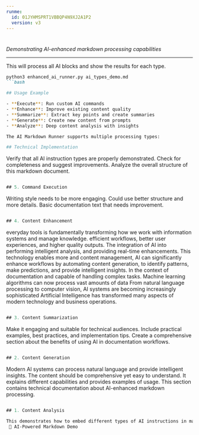 ```yaml
---
runme:
  id: 01JYHMSPRT1VBBQP4N9XJ2A1P2
  version: v3
---
```


#

_Demonstrating AI-enhanced markdown processing capabilities_

---

This will process all AI blocks and show the results for each type.

```md {"id":"01JYHKVBQ8NH4CZAMD9DVXHFJD"}
python3 enhanced_ai_runner.py ai_types_demo.md
```bash

## Usage Example

- **Execute**: Run custom AI commands
- **Enhance**: Improve existing content quality
- **Summarize**: Extract key points and create summaries
- **Generate**: Create new content from prompts  
- **Analyze**: Deep content analysis with insights

The AI Markdown Runner supports multiple processing types:

## Technical Implementation

```

Verify that all AI instruction types are properly demonstrated.
Check for completeness and suggest improvements.
Analyze the overall structure of this markdown document.

```ai {"id":"01JYHKVBQ8NH4CZAMD9H5D0HRN"}

## 5. Command Execution

```

Writing style needs to be more engaging.
Could use better structure and more details.
Basic documentation text that needs improvement.

```ai {"id":"01JYHKVBQ8NH4CZAMD9N1MY7NW"}

## 4. Content Enhancement

```

everyday tools is fundamentally transforming how we work with information systems and manage knowledge.
efficient workflows, better user experiences, and higher quality outputs. The integration of AI into
performing intelligent analysis, and providing real-time enhancements. This technology enables more
and content management, AI can significantly enhance workflows by automating content generation,
to identify patterns, make predictions, and provide intelligent insights. In the context of documentation
and capable of handling complex tasks. Machine learning algorithms can now process vast amounts of data
From natural language processing to computer vision, AI systems are becoming increasingly sophisticated
Artificial Intelligence has transformed many aspects of modern technology and business operations.

```ai {"id":"01JYHKVBQ8NH4CZAMD9NEX44NB"}

## 3. Content Summarization

```

Make it engaging and suitable for technical audiences.
Include practical examples, best practices, and implementation tips.
Create a comprehensive section about the benefits of using AI in documentation workflows.

```ai {"id":"01JYHKVBQ8NH4CZAMD9R67JKSP"}

## 2. Content Generation

```

Modern AI systems can process natural language and provide intelligent insights.
The content should be comprehensive yet easy to understand.
It explains different capabilities and provides examples of usage.
This section contains technical documentation about AI-enhanced markdown processing.

```ai {"id":"01JYHKVBQ8NH4CZAMD9VWMK6R2"}

## 1. Content Analysis

This demonstrates how to embed different types of AI instructions in markdown files.
 🤖 AI-Powered Markdown Demo
```